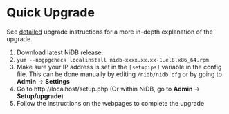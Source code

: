 # Quick Upgrade

See [detailed](./) upgrade instructions for a more in-depth explanation of the upgrade.

1. Download latest NiDB release.
2. `yum --nogpgcheck localinstall nidb-xxxx.xx.xx-1.el8.x86_64.rpm`
3. Make sure your IP address is set in the `[setupips]` variable in the config file. This can be done manually by editing `/nidb/nidb.cfg` or by going to **Admin** → **Settings**
4. Go to http://localhost/setup.php (Or within NiDB, go to **Admin** → **Setup/upgrade**)
5. Follow the instructions on the webpages to complete the upgrade
